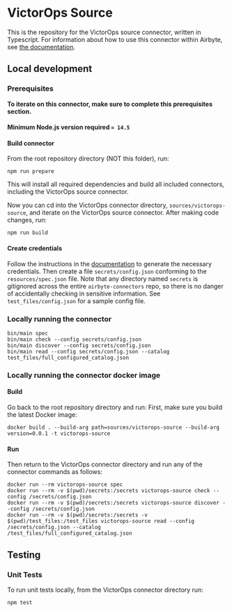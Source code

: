 # VictorOps Source

This is the repository for the VictorOps source connector, written in Typescript.
For information about how to use this connector within Airbyte, see [the
documentation](https://docs.airbyte.io/integrations/sources/victorops).

## Local development

### Prerequisites

**To iterate on this connector, make sure to complete this prerequisites
section.**

#### Minimum Node.js version required `= 14.5`

#### Build connector

From the root repository directory (NOT this folder), run:

```
npm run prepare
```

This will install all required dependencies and build all included connectors,
including the VictorOps source connector.

Now you can cd into the VictorOps connector directory, `sources/victorops-source`,
and iterate on the VictorOps source connector. After making code changes, run:

```
npm run build
```

#### Create credentials

Follow the instructions in the
[documentation](https://docs.airbyte.io/integrations/sources/victorops) to
generate the necessary credentials. Then create a file `secrets/config.json`
conforming to the `resources/spec.json` file. Note that any directory named
`secrets` is gitignored across the entire `airbyte-connectors` repo, so there is
no danger of accidentally checking in sensitive information. See
`test_files/config.json` for a sample config file.

### Locally running the connector

```
bin/main spec
bin/main check --config secrets/config.json
bin/main discover --config secrets/config.json
bin/main read --config secrets/config.json --catalog test_files/full_configured_catalog.json
```

### Locally running the connector docker image

#### Build

Go back to the root repository directory and run:
First, make sure you build the latest Docker image:

```
docker build . --build-arg path=sources/victorops-source --build-arg version=0.0.1 -t victorops-source
```

#### Run

Then return to the VictorOps connector directory and run any of the connector
commands as follows:

```
docker run --rm victorops-source spec
docker run --rm -v $(pwd)/secrets:/secrets victorops-source check --config /secrets/config.json
docker run --rm -v $(pwd)/secrets:/secrets victorops-source discover --config /secrets/config.json
docker run --rm -v $(pwd)/secrets:/secrets -v $(pwd)/test_files:/test_files victorops-source read --config /secrets/config.json --catalog /test_files/full_configured_catalog.json
```

## Testing

### Unit Tests

To run unit tests locally, from the VictorOps connector directory run:

```
npm test
```
